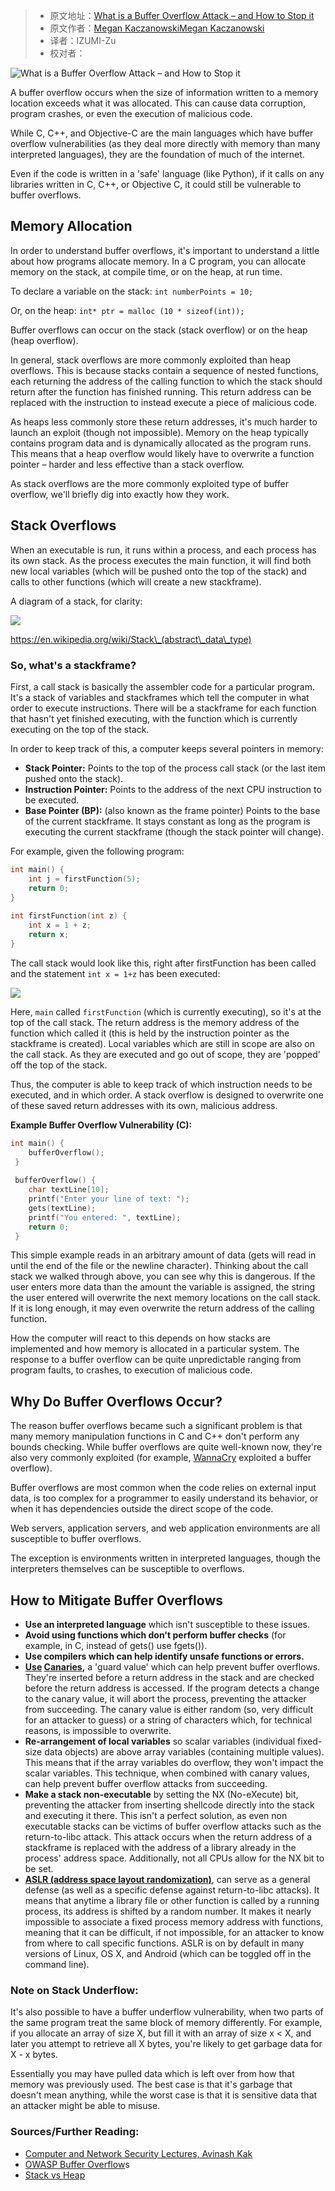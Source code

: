 > -  原文地址：[What is a Buffer Overflow Attack – and How to Stop it](https://www.freecodecamp.org/news/buffer-overflow-attacks/)
> -  原文作者：[Megan KaczanowskiMegan Kaczanowski](https://www.freecodecamp.org/news/author/megansdoingfine/)
> -  译者：IZUMI-Zu
> -  校对者：

![What is a Buffer Overflow Attack – and How to Stop it](https://images.unsplash.com/photo-1506563613713-f88697472a45?crop=entropy&cs=tinysrgb&fit=max&fm=jpg&ixid=MnwxMTc3M3wwfDF8c2VhcmNofDIxfHxvdmVyZmxvd3xlbnwwfHx8fDE2MTcxMjQ5MzM&ixlib=rb-1.2.1&q=80&w=2000)

A buffer overflow occurs when the size of information written to a memory location exceeds what it was allocated. This can cause data corruption, program crashes, or even the execution of malicious code.

While C, C++, and Objective-C are the main languages which have buffer overflow vulnerabilities (as they deal more directly with memory than many interpreted languages), they are the foundation of much of the internet.

Even if the code is written in a 'safe' language (like Python), if it calls on any libraries written in C, C++, or Objective C, it could still be vulnerable to buffer overflows.

## Memory Allocation

In order to understand buffer overflows, it's important to understand a little about how programs allocate memory. In a C program, you can allocate memory on the stack, at compile time, or on the heap, at run time.

To declare a variable on the stack: `int numberPoints = 10;`

Or, on the heap: `int* ptr = malloc (10 * sizeof(int));`

Buffer overflows can occur on the stack (stack overflow) or on the heap (heap overflow).

In general, stack overflows are more commonly exploited than heap overflows. This is because stacks contain a sequence of nested functions, each returning the address of the calling function to which the stack should return after the function has finished running. This return address can be replaced with the instruction to instead execute a piece of malicious code.

As heaps less commonly store these return addresses, it's much harder to launch an exploit (though not impossible). Memory on the heap typically contains program data and is dynamically allocated as the program runs. This means that a heap overflow would likely have to overwrite a function pointer – harder and less effective than a stack overflow.

As stack overflows are the more commonly exploited type of buffer overflow, we'll briefly dig into exactly how they work.

## Stack Overflows

When an executable is run, it runs within a process, and each process has its own stack. As the process executes the main function, it will find both new local variables (which will be pushed onto the top of the stack) and calls to other functions (which will create a new stackframe).

A diagram of a stack, for clarity:

![](https://megankaczanowski.com/content/images/2021/01/Screen-Shot-2021-01-05-at-12.31.23-PM.png)

https://en.wikipedia.org/wiki/Stack\_(abstract\_data\_type)

### So, what's a stackframe?

First, a call stack is basically the assembler code for a particular program. It's a stack of variables and stackframes which tell the computer in what order to execute instructions. There will be a stackframe for each function that hasn't yet finished executing, with the function which is currently executing on the top of the stack.

In order to keep track of this, a computer keeps several pointers in memory:

-   **Stack Pointer:** Points to the top of the process call stack (or the last item pushed onto the stack).
-   **Instruction Pointer:** Points to the address of the next CPU instruction to be executed.
-   **Base Pointer (BP):** (also known as the frame pointer) Points to the base of the current stackframe. It stays constant as long as the program is executing the current stackframe (though the stack pointer will change).

For example, given the following program:

```C
int main() {
    int j = firstFunction(5);
    return 0;
}
    
int firstFunction(int z) {
    int x = 1 + z;
    return x;
}
```

The call stack would look like this, right after firstFunction has been called and the statement `int x = 1+z` has been executed:

![](https://megankaczanowski.com/content/images/2021/04/Screen-Shot-2021-04-03-at-12.04.52-PM.png)

Here, `main` called `firstFunction` (which is currently executing), so it's at the top of the call stack. The return address is the memory address of the function which called it (this is held by the instruction pointer as the stackframe is created). Local variables which are still in scope are also on the call stack. As they are executed and go out of scope, they are 'popped' off the top of the stack.

Thus, the computer is able to keep track of which instruction needs to be executed, and in which order. A stack overflow is designed to overwrite one of these saved return addresses with its own, malicious address.

**Example Buffer Overflow Vulnerability (C):**

```C
int main() {
    bufferOverflow();
 }
 
 bufferOverflow() {
    char textLine[10];
    printf("Enter your line of text: ");
    gets(textLine);
    printf("You entered: ", textLine);
    return 0;
 }
```

This simple example reads in an arbitrary amount of data (gets will read in until the end of the file or the newline character). Thinking about the call stack we walked through above, you can see why this is dangerous. If the user enters more data than the amount the variable is assigned, the string the user entered will overwrite the next memory locations on the call stack. If it is long enough, it may even overwrite the return address of the calling function.

How the computer will react to this depends on how stacks are implemented and how memory is allocated in a particular system. The response to a buffer overflow can be quite unpredictable ranging from program faults, to crashes, to execution of malicious code.

## Why Do Buffer Overflows Occur?

The reason buffer overflows became such a significant problem is that many memory manipulation functions in C and C++ don't perform any bounds checking. While buffer overflows are quite well-known now, they're also very commonly exploited (for example, [WannaCry](https://en.wikipedia.org/wiki/WannaCry_ransomware_attack) exploited a buffer overflow).

Buffer overflows are most common when the code relies on external input data, is too complex for a programmer to easily understand its behavior, or when it has dependencies outside the direct scope of the code.

Web servers, application servers, and web application environments are all susceptible to buffer overflows.

The exception is environments written in interpreted languages, though the interpreters themselves can be susceptible to overflows.

## How to Mitigate Buffer Overflows

-   **Use an interpreted language** which isn't susceptible to these issues.
-   **Avoid using functions which don't perform buffer checks** (for example, in C, instead of gets() use fgets()).
-   **Use compilers which can help identify unsafe functions or errors.**
-   **[Use](https://ritcsec.wordpress.com/2017/05/18/buffer-overflows-aslr-and-stack-canaries/) [Canaries](http://www.cbi.umn.edu/securitywiki/CBI_ComputerSecurity/MechanismCanary.html),** a 'guard value' which can help prevent buffer overflows. They're inserted before a return address in the stack and are checked before the return address is accessed. If the program detects a change to the canary value, it will abort the process, preventing the attacker from succeeding. The canary value is either random (so, very difficult for an attacker to guess) or a string of characters which, for technical reasons, is impossible to overwrite.
-   **Re-arrangement of local variables** so scalar variables (individual fixed-size data objects) are above array variables (containing multiple values). This means that if the array variables do overflow, they won't impact the scalar variables. This technique, when combined with canary values, can help prevent buffer overflow attacks from succeeding.
-   **Make a stack non-executable** by setting the NX (No-eXecute) bit, preventing the attacker from inserting shellcode directly into the stack and executing it there. This isn't a perfect solution, as even non executable stacks can be victims of buffer overflow attacks such as the return-to-libc attack. This attack occurs when the return address of a stackframe is replaced with the address of a library already in the process' address space. Additionally, not all CPUs allow for the NX bit to be set.
-   **[ASLR (address space layout randomization)](https://en.wikipedia.org/wiki/Address_space_layout_randomization)**, can serve as a general defense (as well as a specific defense against return-to-libc attacks). It means that anytime a library file or other function is called by a running process, its address is shifted by a random number. It makes it nearly impossible to associate a fixed process memory address with functions, meaning that it can be difficult, if not impossible, for an attacker to know from where to call specific functions. ASLR is on by default in many versions of Linux, OS X, and Android (which can be toggled off in the command line).

### Note on Stack Underflow:

It's also possible to have a buffer underflow vulnerability, when two parts of the same program treat the same block of memory differently. For example, if you allocate an array of size X, but fill it with an array of size x < X, and later you attempt to retrieve all X bytes, you're likely to get garbage data for X - x bytes.

Essentially you may have pulled data which is left over from how that memory was previously used. The best case is that it's garbage that doesn't mean anything, while the worst case is that it is sensitive data that an attacker might be able to misuse.

### Sources/Further Reading:

-   [Computer and Network Security Lectures, Avinash Kak](https://engineering.purdue.edu/kak/compsec/)
-   [OWASP Buffer Overflow](https://owasp.org/www-community/vulnerabilities/Buffer_Overflow)s
-   [Stack vs Heap](https://gribblelab.org/CBootCamp/7_Memory_Stack_vs_Heap.html)
